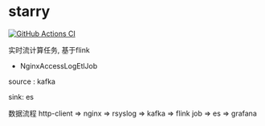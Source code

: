 # starry

[![GitHub Actions CI][ciBadge]][ciLink]

实时流计算任务, 基于flink

* NginxAccessLogEtlJob

source : kafka

sink: es

数据流程
http-client => nginx => rsyslog => kafka => flink job => es => grafana




[ciBadge]: https://github.com/ligenhw/starry/workflows/CI/badge.svg
[ciLink]: https://github.com/ligenhw/starry/actions
